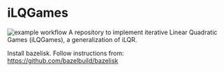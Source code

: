 # iLQGames
![example workflow](https://github.com/vrubies/iLQGames/actions/workflows/main.yaml/badge.svg)
A repository to implement iterative Linear Quadratic Games (iLQGames), a generalization of iLQR. 

Install bazelisk. Follow instructions from: https://github.com/bazelbuild/bazelisk
